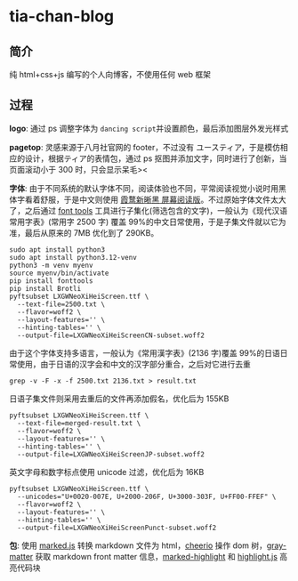 # tia-chan-blog

## 简介

纯 html+css+js 编写的个人向博客，不使用任何 web 框架

## 过程

**logo**: 通过 ps 调整字体为 `dancing script`并设置颜色，最后添加图层外发光样式

**pagetop**: 灵感来源于八月社官网的 footer，不过没有 ユースティア，于是模仿相应的设计，根据ティア的表情包，通过 ps 抠图并添加文字，同时进行了创新，当页面滚动小于 300 时，只会显示呆毛><

**字体**: 由于不同系统的默认字体不同，阅读体验也不同，平常阅读视觉小说时用黑体字看着舒服，于是中文则使用 [霞鹜新晰黑 屏幕阅读版](https://github.com/lxgw/LxgwNeoXiZhi-Screen)。不过原始字体文件太大了，之后通过 [font tools](https://github.com/fonttools/fonttools) 工具进行子集化(筛选包含的文字)，一般认为《现代汉语常用字表》(常用字 2500 字) 覆盖 99%的中文日常使用，于是子集文件就以它为准，最后从原来的 7MB 优化到了 290KB。

```shell
sudo apt install python3
sudo apt install python3.12-venv
python3 -m venv myenv
source myenv/bin/activate
pip install fonttools
pip install Brotli
pyftsubset LXGWNeoXiHeiScreen.ttf \
  --text-file=2500.txt \
  --flavor=woff2 \
  --layout-features='' \
  --hinting-tables='' \
  --output-file=LXGWNeoXiHeiScreenCN-subset.woff2
```

由于这个字体支持多语言，一般认为《常用漢字表》(2136 字)覆盖 99%的日语日常使用，由于日语的汉字会和中文的汉字部分重合，之后对它进行去重

```shell
grep -v -F -x -f 2500.txt 2136.txt > result.txt
```

日语子集文件则采用去重后的文件再添加假名，优化后为 155KB

```shell
pyftsubset LXGWNeoXiHeiScreen.ttf \
  --text-file=merged-result.txt \
  --flavor=woff2 \
  --layout-features='' \
  --hinting-tables='' \
  --output-file=LXGWNeoXiHeiScreenJP-subset.woff2
```

英文字母和数字标点使用 unicode 过滤，优化后为 16KB

```shell
pyftsubset LXGWNeoXiHeiScreen.ttf \
  --unicodes="U+0020-007E, U+2000-206F, U+3000-303F, U+FF00-FFEF" \
  --flavor=woff2 \
  --layout-features='' \
  --hinting-tables='' \
  --output-file=LXGWNeoXiHeiScreenPunct-subset.woff2
```

**包**: 使用 [marked.js](https://github.com/markedjs/marked) 转换 markdown 文件为 html，[cheerio](https://github.com/cheeriojs/cheerio) 操作 dom 树，[gray-matter](https://github.com/jonschlinkert/gray-matter) 获取 markdown front matter 信息，[marked-highlight](https://www.npmjs.com/package/marked-highlight) 和 [highlight.js](https://github.com/highlightjs/highlight.js) 高亮代码块
